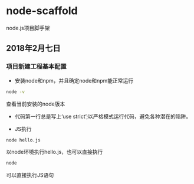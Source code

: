 # node-scaffold
node.js项目脚手架
## 2018年2月七日

### 项目新建工程基本配置

- 安装node和npm，并且确定node和npm能正常运行

```bash
node -v
```
查看当前安装的node版本

- 代码第一行总是写上‘use strict’;以严格模式运行代码，避免各种潜在的陷阱。

- JS执行

```bash
node hello.js
```

以node环境执行hello.js，也可以直接执行

```bash
node
```
可以直接执行JS语句

